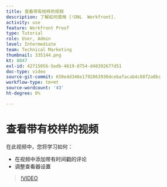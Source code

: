 ```yaml
---
title: 查看带有校样的视频
description: 了解如何使用 [!DNL  Workfront].
activity: use
feature: Workfront Proof
type: Tutorial
role: User, Admin
level: Intermediate
team: Technical Marketing
thumbnail: 335144.png
kt: 8847
exl-id: 42715056-5edb-4619-8754-d48392677d51
doc-type: video
source-git-commit: 650e4d346e1792863930dcebafacab4c88f2a8bc
workflow-type: tm+mt
source-wordcount: '43'
ht-degree: 0%

---
```


# 查看带有校样的视频

在此视频中，您将学习如何：

* 在视频中添加带有时间戳的评论
* 调整查看器设置

>[!VIDEO](https://video.tv.adobe.com/v/335144/?quality=12&learn=on)

<!--
## Learn more
* Review a video proof
-->
